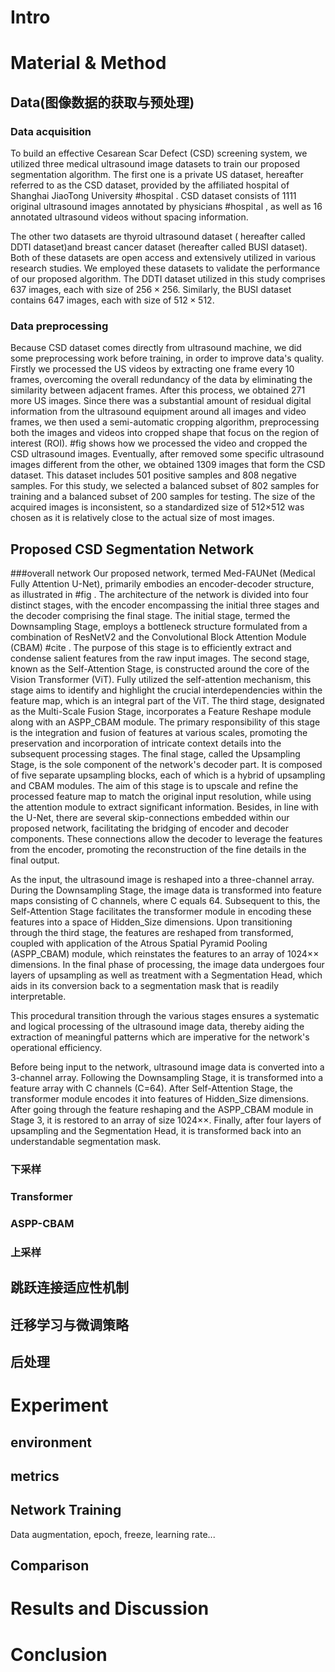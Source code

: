 # Intro

# Material & Method

## Data(图像数据的获取与预处理)

### Data acquisition
To build an effective Cesarean Scar Defect (CSD) screening system, we utilized three medical ultrasound image datasets to train our proposed segmentation algorithm. The first one is a private US dataset, hereafter referred to as the CSD dataset, provided by the affiliated hospital of Shanghai JiaoTong University #hospital . CSD dataset consists of 1111 original ultrasound images annotated by physicians #hospital , as well as 16 annotated ultrasound videos without spacing information.

The other two datasets are thyroid ultrasound dataset ( hereafter  called DDTI dataset)and breast cancer dataset (hereafter called BUSI dataset). Both of these datasets are open access and extensively utilized in various research studies. We employed these datasets to validate the performance of our proposed algorithm. The DDTI dataset utilized in this study comprises 637 images, each with size of  $256 \times 256$. Similarly, the BUSI dataset contains 647 images, each with size of $512 \times 512$.

### Data preprocessing
Because CSD dataset comes directly from ultrasound machine, we did some preprocessing work before training, in order to improve data's quality. Firstly we processed the US videos by extracting one frame every 10 frames, overcoming the overall redundancy of the data by eliminating the similarity between adjacent frames. After this process, we obtained 271 more US images. Since there was a substantial amount of residual digital information from the ultrasound equipment around all images and video frames, we then used a semi-automatic cropping algorithm, preprocessing both the images and videos into cropped shape that focus on the region of interest (ROI). #fig shows how we processed the video and cropped the CSD ultrasound images. Eventually, after removed some specific ultrasound images different from the other, we obtained 1309 images that form the CSD dataset. This dataset includes 501 positive samples and 808 negative samples. For this study, we selected a balanced subset of 802 samples for training and a balanced subset of 200 samples for testing. The size of the acquired images is inconsistent, so a standardized size of 512×512 was chosen as it is relatively close to the actual size of most images.

## Proposed CSD Segmentation Network 

###overall network
Our proposed network, termed Med-FAUNet (Medical Fully Attention U-Net), primarily embodies an encoder-decoder structure, as illustrated in #fig . The architecture of the network is divided into four distinct stages, with the encoder encompassing the initial three stages and the decoder comprising the final stage. The initial stage, termed the Downsampling Stage, employs a bottleneck structure formulated from a combination of ResNetV2 and the Convolutional Block Attention Module (CBAM) #cite . The purpose of this stage is to efficiently extract and condense salient features from the raw input images. The second stage, known as the Self-Attention Stage, is constructed around the core of the Vision Transformer (ViT). Fully utilized the self-attention mechanism, this stage aims to identify and highlight the crucial interdependencies within the feature map, which is an integral part of the ViT. The third stage, designated as the Multi-Scale Fusion Stage, incorporates a Feature Reshape module along with an ASPP_CBAM module. The primary responsibility of this stage is the integration and fusion of features at various scales, promoting the preservation and incorporation of intricate context details into the subsequent processing stages. The final stage, called the Upsampling Stage, is the sole component of the network's decoder part. It is composed of five separate upsampling blocks, each of which is a hybrid of upsampling and CBAM modules. The aim of this stage is to upscale and refine the processed feature map to match the original input resolution, while using the attention module to extract significant information. Besides, in line with the U-Net, there are several skip-connections embedded within our proposed network, facilitating the bridging of encoder and decoder components. These connections allow the decoder to leverage the features from the encoder, promoting the reconstruction of the fine details in the final output.

As the input, the ultrasound image is reshaped into a three-channel array. During the Downsampling Stage, the image data is transformed into feature maps consisting of C channels, where C equals 64. Subsequent to this, the Self-Attention Stage facilitates the transformer module in encoding these features into a space of Hidden_Size dimensions. Upon transitioning through the third stage, the features are reshaped from transformed, coupled with application of the Atrous Spatial Pyramid Pooling (ASPP_CBAM) module, which reinstates the features to an array of 1024×× dimensions. In the final phase of processing, the image data undergoes four layers of upsampling as well as treatment with a Segmentation Head, which aids in its conversion back to a segmentation mask that is readily interpretable.

This procedural transition through the various stages ensures a systematic and logical processing of the ultrasound image data, thereby aiding the extraction of meaningful patterns which are imperative for the network's operational efficiency.

Before being input to the network, ultrasound image data is converted into a 3-channel array. Following the Downsampling Stage, it is transformed into a feature array with C channels (C=64). After Self-Attention Stage, the transformer module encodes it into features of Hidden_Size dimensions. After going through the feature reshaping and the ASPP_CBAM module in Stage 3, it is restored to an array of size 1024××. Finally, after four layers of upsampling and the Segmentation Head, it is transformed back into an understandable segmentation mask.

### 下采样

### Transformer

### ASPP-CBAM

### 上采样

## 跳跃连接适应性机制

## 迁移学习与微调策略

## 后处理

# Experiment 

## environment

## metrics

## Network Training
Data augmentation, epoch, freeze, learning rate...
## Comparison

# Results and Discussion

# Conclusion








